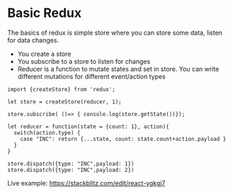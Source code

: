 # Basic Redux

The basics of redux is simple store where you can store some data, listen for data changes. 

* You create a store
* You subscribe to a store to listen for changes
* Reducer is a function to mutate states and set in store. You can write different mutations for different event/action types

```
import {createStore} from 'redux';

let store = createStore(reducer, 1);

store.subscribe( ()=> { console.log(store.getState())});

let reducer = function(state = {count: 1}, action){
  switch(action.type) {
    case "INC": return {...state, count: state.count+action.payload }
  }
}

store.dispatch({type: "INC",payload: 1})
store.dispatch({type: "INC",payload: 2})
```

Live example: https://stackblitz.com/edit/react-ygkgj7
